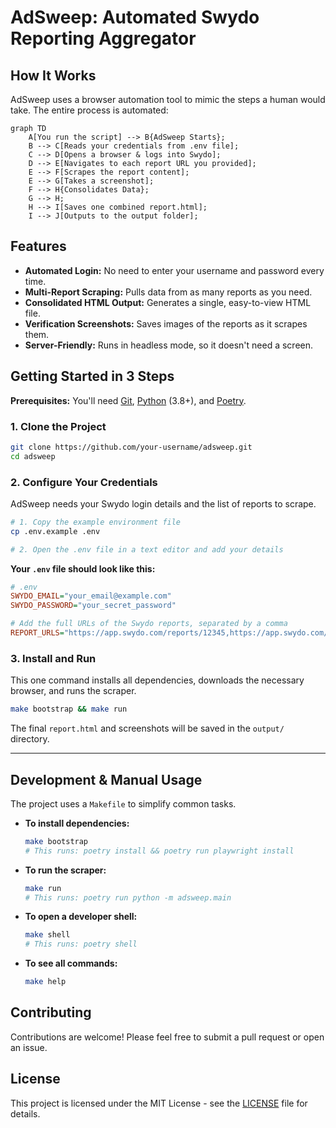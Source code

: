 # AdSweep: Automated Swydo Reporting Aggregator

## How It Works

AdSweep uses a browser automation tool to mimic the steps a human would take. The entire process is automated:

```mermaid
graph TD
    A[You run the script] --> B{AdSweep Starts};
    B --> C[Reads your credentials from .env file];
    C --> D[Opens a browser & logs into Swydo];
    D --> E[Navigates to each report URL you provided];
    E --> F[Scrapes the report content];
    E --> G[Takes a screenshot];
    F --> H{Consolidates Data};
    G --> H;
    H --> I[Saves one combined report.html];
    I --> J[Outputs to the output folder];
```

## Features

*   **Automated Login:** No need to enter your username and password every time.
*   **Multi-Report Scraping:** Pulls data from as many reports as you need.
*   **Consolidated HTML Output:** Generates a single, easy-to-view HTML file.
*   **Verification Screenshots:** Saves images of the reports as it scrapes them.
*   **Server-Friendly:** Runs in headless mode, so it doesn't need a screen.

## Getting Started in 3 Steps

**Prerequisites:** You'll need [Git](https://git-scm.com/), [Python](https://www.python.org/downloads/) (3.8+), and [Poetry](https://python-poetry.org/docs/#installation).

### 1. Clone the Project
```bash
git clone https://github.com/your-username/adsweep.git
cd adsweep
```

### 2. Configure Your Credentials
AdSweep needs your Swydo login details and the list of reports to scrape.

```bash
# 1. Copy the example environment file
cp .env.example .env

# 2. Open the .env file in a text editor and add your details
```
**Your `.env` file should look like this:**
```ini
# .env
SWYDO_EMAIL="your_email@example.com"
SWYDO_PASSWORD="your_secret_password"

# Add the full URLs of the Swydo reports, separated by a comma
REPORT_URLS="https://app.swydo.com/reports/12345,https://app.swydo.com/reports/67890"
```

### 3. Install and Run
This one command installs all dependencies, downloads the necessary browser, and runs the scraper.

```bash
make bootstrap && make run
```

The final `report.html` and screenshots will be saved in the `output/` directory.

---

## Development & Manual Usage

The project uses a `Makefile` to simplify common tasks.

*   **To install dependencies:**
    ```bash
    make bootstrap
    # This runs: poetry install && poetry run playwright install
    ```
*   **To run the scraper:**
    ```bash
    make run
    # This runs: poetry run python -m adsweep.main
    ```
*   **To open a developer shell:**
    ```bash
    make shell
    # This runs: poetry shell
    ```
*   **To see all commands:**
    ```bash
    make help
    ```

## Contributing

Contributions are welcome! Please feel free to submit a pull request or open an issue.

## License

This project is licensed under the MIT License - see the [LICENSE](LICENSE) file for details.
